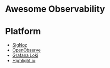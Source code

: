 # Awesome Observability


# Platform

- [SigNoz](https://github.com/SigNoz/signoz)
- [OpenObserve](https://openobserve.ai/)
- [Grafana Loki](https://grafana.com/oss/loki/)
- [Highlight.io](https://Highlight.io)